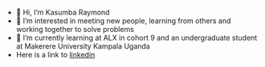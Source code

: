 - 👋 Hi, I’m Kasumba Raymond
- 👀 I’m interested in meeting new people, learning from others and working together to solve problems
- 🌱 I’m currently learning at ALX in cohort 9 and an undergraduate student at Makerere University Kampala Uganda
- Here is a link to [linkedin](https://www.linkedin.com/in/kasumba-raymond-91105a218)

<!---
Kraymond1738/Kraymond1738 is a ✨ special ✨ repository because its `README.md` (this file) appears on your GitHub profile.
You can click the Preview link to take a look at your changes.
--->
